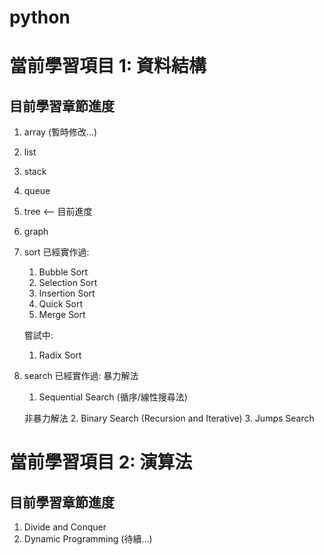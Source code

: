 # python

# 當前學習項目 1: 資料結構
## 目前學習章節進度
  1. array (暫時修改...)
  2. list
  3. stack
  4. queue
  5. tree <-- 目前進度
  6. graph
  7. sort
      已經實作過:
        1. Bubble Sort
        2. Selection Sort
        3. Insertion Sort
        4. Quick Sort
        5. Merge Sort

      嘗試中:
        1. Radix Sort
        
  8. search
      已經實作過:
        暴力解法
        1. Sequential Search (循序/線性搜尋法)

        非暴力解法
        2. Binary Search (Recursion and Iterative)
        3. Jumps Search


# 當前學習項目 2: 演算法

## 目前學習章節進度

  1. Divide and Conquer
  2. Dynamic Programming (待續...)